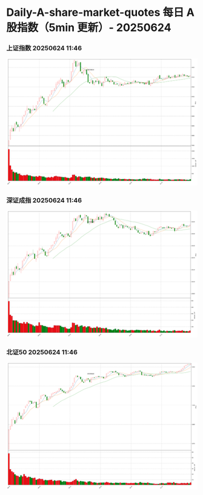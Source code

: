 
# Daily-A-share-market-quotes 每日 A 股指数（5min 更新）- 20250624

### 上证指数 20250624 11:46
![](./fig/2025/6/20250624-sh000001.png)

### 深证成指 20250624 11:46
![](./fig/2025/6/20250624-sz399001.png)

### 北证50 20250624 11:46
![](./fig/2025/6/20250624-bj899050.png)
